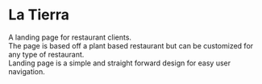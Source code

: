 # La Tierra

A landing page for restaurant clients.\
The page is based off a plant based restaurant but can be customized for any type of restaurant.\
Landing page is a simple and straight forward design for easy user navigation.
